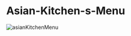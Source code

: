 # Asian-Kitchen-s-Menu

![asianKitchenMenu](https://user-images.githubusercontent.com/56386597/234825388-463cc453-0063-4ec4-a231-981a5a585ca9.gif)